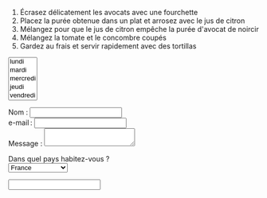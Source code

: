 
<ol>
  <li>Écrasez délicatement les avocats avec une fourchette</li>
  <li>Placez la purée obtenue dans un plat et arrosez avec le jus de citron</li>
  <li>Mélangez pour que le jus de citron empêche la purée d'avocat de noircir</li>
  <li>Mélangez la tomate et le concombre coupés</li>
  <li>Gardez au frais et servir rapidement avec des tortillas</li>
</ol>

<FORM>
<SELECT name="nom" size="5">
  <OPTION>lundi
  
  <OPTION>mardi
  
  <OPTION>mercredi
  <OPTION>jeudi
  <OPTION>vendredi
</SELECT>
</FORM>

<form action="/ma-page-de-traitement" method="post">
    <div>
        <label for="name">Nom :</label>
        <input type="text" id="name" name="user_name">
    </div>
    <div>
        <label for="mail">e-mail :</label>
        <input type="email" id="mail" name="user_mail">
    </div>
    <div>
        <label for="msg">Message :</label>
        <textarea id="msg" name="user_message"></textarea>
    </div>
</form>


<form method="post" action="traitement.php">
   <p>
       <label for="pays">Dans quel pays habitez-vous ?</label><br />
       <select name="pays" id="pays">
           <optgroup label="Europe">
               <option value="france">France</option>
               <option value="espagne">Espagne</option>
               <option value="italie">Italie</option>
               <option value="royaume-uni">Royaume-Uni</option>
           </optgroup>
           <optgroup label="Amérique">
               <option value="canada">Canada</option>
               <option value="etats-unis">Etats-Unis</option>
           </optgroup>
           <optgroup label="Asie">
               <option value="chine">Chine</option>
               <option value="japon">Japon</option>
           </optgroup>
       </select>
   </p>
</form>


<input type="text" id="name" name="name"/>
